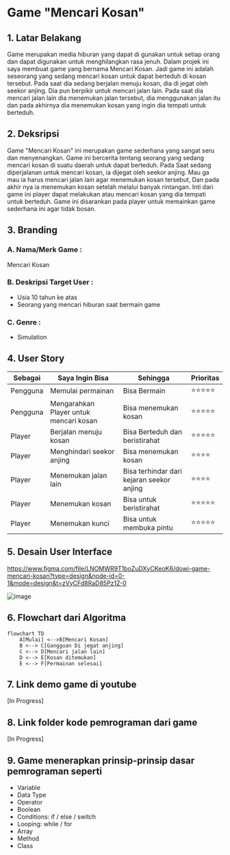 # Game "Mencari Kosan"
## 1. Latar Belakang
  <p> Game merupakan media hiburan yang dapat di gunakan untuk setiap orang dan dapat digunakan untuk menghilangkan rasa jenuh. Dalam projek ini saya membuat game yang bernama Mencari Kosan. Jadi game ini adalah seseorang yang sedang mencari kosan untuk dapat berteduh di kosan tersebut. Pada saat dia sedang berjalan menuju kosan, dia di jegat oleh seekor anjing. Dia pun berpikir untuk mencari jalan lain. Pada saat dia mencari jalan lain dia menemukan jalan tersebut, dia menggunakan jalan itu dan pada akhirnya dia menemukan kosan yang ingin dia tempati untuk berteduh.</p>
 
## 2. Deksripsi
  Game "Mencari Kosan" ini merupakan game sederhana yang sangat seru dan menyenangkan. Game ini bercerita tentang seorang yang sedang mencari kosan di suatu daerah untuk dapat berteduh. Pada Saat sedang diperjalanan untuk mencari kosan, ia dijegat oleh seekor anjing. Mau ga mau ia harus mencari jalan lain agar menemukan kosan tersebut, Dan pada akhir nya ia menemukan kosan setelah melalui banyak rintangan. Inti dari game ini player dapat melakukan atau mencari kosan yang dia tempati untuk berteduh. Game ini disarankan pada player untuk memainkan game sederhana ini agar tidak bosan.

## 3. Branding
### A. Nama/Merk Game :
Mencari Kosan
### B. Deskripsi Target User :
- Usia 10 tahun ke atas
- Seorang yang mencari hiburan saat bermain game
### C. Genre :
- Simulation

## 4. User Story

Sebagai | Saya Ingin Bisa | Sehingga | Prioritas
---|---|---|---
Pengguna | Memulai permainan | Bisa Bermain | ⭐⭐⭐⭐⭐
Pengguna | Mengarahkan Player untuk mencari kosan | Bisa menemukan kosan | ⭐⭐⭐⭐⭐
Player | Berjalan menuju kosan | Bisa Berteduh dan beristirahat | ⭐⭐⭐⭐⭐
Player | Menghindari seekor anjing | Bisa menemukan kosan | ⭐⭐⭐⭐
Player | Menemukan jalan lain | Bisa terhindar dari kejaran seekor anjing | ⭐⭐⭐⭐
Player | Menemukan kosan | Bisa untuk beristirahat | ⭐⭐⭐⭐⭐
Player | Menemukan kunci | Bisa untuk membuka pintu | ⭐⭐⭐⭐⭐

## 5. Desain User Interface
https://www.figma.com/file/LNOMWR9T1boZuDXyCKeoK6/dowi-game-mencari-kosan?type=design&node-id=0-1&mode=design&t=zVyCFd8RaD85Pz1Z-0

![image](https://github.com/BaidhowiAlHuseiniHakiki/BaidhowiAlHuseiniHakiki/assets/144520859/ad17d544-ba41-4376-a1f5-fdec1a774d5d)



## 6. Flowchart dari Algoritma

```mermaid
flowchart TD
    A[Mulai] <-->B[Mencari Kosan]
    B <--> C[Gangguan Di jegat anjing]
    C <--> D[Mencari jalan lain]
    D <--> E[Kosan ditemukan]
    E <--> F[Permainan selesai]
```

## 7. Link demo game di youtube

[In Progress]

## 8. Link folder kode pemrograman dari game

[In Progress]

## 9. Game menerapkan prinsip-prinsip dasar pemrograman seperti

   - Variable
   - Data Type
   - Operator
   - Boolean
   - Conditions: if / else / switch
   - Looping: while / for
   - Array
   - Method
   - Class


